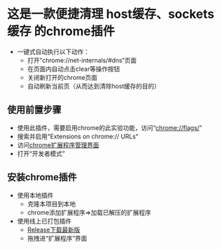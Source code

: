 # 这是一款便捷清理 host缓存、sockets缓存 的chrome插件
* 一键式自动执行以下动作：
  * 打开”chrome://net-internals/#dns“页面
  * 在页面内自动点击clear等操作按钮
  * 关闭新打开的chrome页面
  * 自动刷新当前页（从而达到清除host缓存的目的）


## 使用前置步骤
* 使用此插件，需要启用chrome的此实验功能，访问“<a href="chrome://flags/">chrome://flags/</a>”
* 搜索并启用“Extensions on chrome:// URLs“
* 访问<a href="chrome://extensions/">chrome扩展程序管理界面</a>
* 打开“开发者模式”


## 安装chrome插件
  * 使用本地插件
    * 克隆本项目到本地
    * chrome添加扩展程序=>加载已解压的扩展程序
  * 使用线上已打包插件
    * <a href="https://github.com/worried-k/flush-sockets/releases">Release下载最新版</a>
    * 拖拽进“扩展程序”界面
